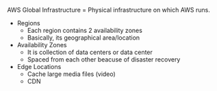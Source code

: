 AWS Global Infrastructure = Physical infrastructure on which AWS runs.
  - Regions
    - Each region contains 2 availability zones
    - Basically, its geographical area/location
  - Availability Zones
    - It is collection of data centers or data center
    - Spaced from each other beacuse of disaster recovery
  - Edge Locations
    - Cache large media files (video)
    - CDN 
   
